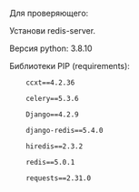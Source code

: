 Для проверяющего:

Установи redis-server.

Версия python: 3.8.10

Библиотеки PIP (requirements):
        
        ccxt==4.2.36
        
        celery==5.3.6
        
        Django==4.2.9
        
        django-redis==5.4.0
        
        hiredis==2.3.2
        
        redis==5.0.1
        
        requests==2.31.0
